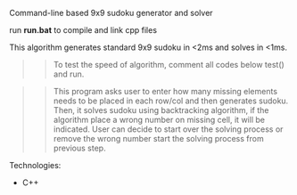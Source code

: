 Command-line based 9x9 sudoku generator and solver

run **run.bat** to compile and link cpp files

This algorithm generates standard 9x9 sudoku in <2ms and solves in <1ms.

>>To test the speed of algorithm, comment all codes below test() and run.

>>This program asks user to enter how many missing elements needs to be placed in each row/col and then generates sudoku. Then, it solves sudoku using backtracking algorithm, if the algorithm place a wrong number on missing cell, it will be indicated. User can decide to start over the solving process or remove the wrong number start the solving process from previous step.  

Technologies: 
- C++

